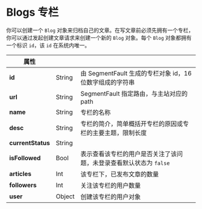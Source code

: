 # Blogs 专栏

你可以创建一个 `Blog` 对象来归档自己的文章。在写文章前必须先拥有一个专栏，你可以通过发起创建文章请求来创建一个新的 `Blog` 对象。每个 `Blog` 对象都拥有一个标识 `id`，该 `id` 在系统内唯一。

属性 | | |
-------------- | -------------- | -------------- |
**id** | String | 由 SegmentFault 生成的专栏对象 id，16位数字组成的字符串 |
**url** | String | SegmentFault 指定路由，与主站对应的 path |
**name** | String | 专栏的名称 |
**desc** | String | 专栏的简介，简单概括开专栏的原因或专栏的主要主题，限制长度 |
**currentStatus** | String ||
**isFollowed** | Bool | 表示查看该专栏的用户是否关注了该问题，未登录查看默认状态为 `false` |
**articles** | Int | 该专栏下，已发布文章的数量 |
**followers** | Int | 关注该专栏的用户数量 |
**user** | Object | 创建该专栏的用户对象 |

